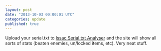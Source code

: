 ```yaml
---
layout: post
date: "2013-10-03 00:00:01 UTC"
categories: update
published: true
---
```


Upload your serial.txt to [Issac Serial.txt Analyser](http://isaac.asdf.dk/) and the site will show all sorts of stats (beaten enemies, un/locked items, etc). Very neat stuff.